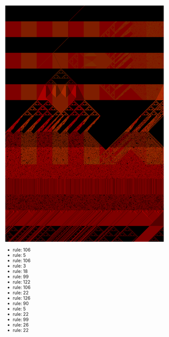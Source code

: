 ![photo](./output.png) 
 * rule: 106
* rule: 5
* rule: 106
* rule: 3
* rule: 18
* rule: 99
* rule: 122
* rule: 106
* rule: 22
* rule: 126
* rule: 90
* rule: 5
* rule: 22
* rule: 99
* rule: 26
* rule: 22
